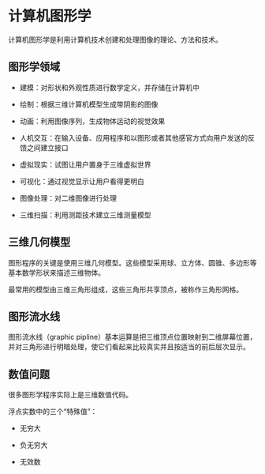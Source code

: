 # 计算机图形学

计算机图形学是利用计算机技术创建和处理图像的理论、方法和技术。

## 图形学领域

+ 建模：对形状和外观性质进行数学定义，并存储在计算机中

+ 绘制：根据三维计算机模型生成带阴影的图像

+ 动画：利用图像序列，生成物体运动的视觉效果

+ 人机交互：在输入设备、应用程序和以图形或者其他感官方式向用户发送的反馈之间建立接口

+ 虚拟现实：试图让用户置身于三维虚拟世界

+ 可视化：通过视觉显示让用户看得更明白

+ 图像处理：对二维图像进行处理

+ 三维扫描：利用测距技术建立三维测量模型

## 三维几何模型
图形程序的关键是使用三维几何模型。这些模型采用球、立方体、圆锥、多边形等基本数学形状来描述三维物体。

最常用的模型由三维三角形组成，这些三角形共享顶点，被称作三角形网格。

## 图形流水线
图形流水线（graphic pipline）基本运算是把三维顶点位置映射到二维屏幕位置，并对三角形进行明暗处理，使它们看起来比较真实并且按适当的前后层次显示。

## 数值问题
很多图形学程序实际上是三维数值代码。

浮点实数中的三个“特殊值”：

+ 无穷大

+ 负无穷大

+ 无效数

